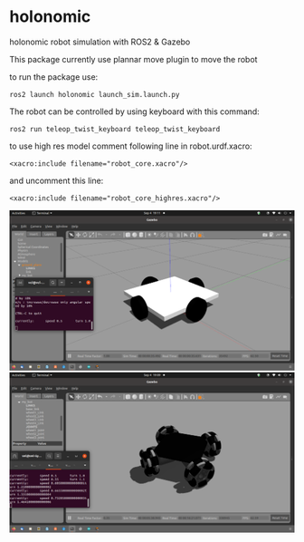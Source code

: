 # holonomic
holonomic robot simulation with ROS2 &amp; Gazebo  
  
This package currently use plannar move plugin to move the robot  

to run the package use:  
```
ros2 launch holonomic launch_sim.launch.py
```
The robot can be controlled by using keyboard with this command:
```
ros2 run teleop_twist_keyboard teleop_twist_keyboard
```
  
  
  
to use high res model comment following line in robot.urdf.xacro:
```
<xacro:include filename="robot_core.xacro"/>
```
and uncomment this line:
```
<xacro:include filename="robot_core_highres.xacro"/>
```
![alt text](https://github.com/MickySukmana/holonomic/blob/main/img/lr_model.png?raw=true)
![alt text](https://github.com/MickySukmana/holonomic/blob/main/img/hr_model.png?raw=true)
